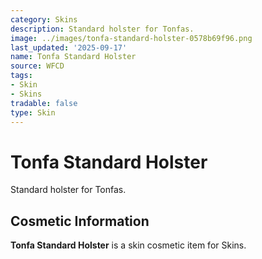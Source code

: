 ```yaml
---
category: Skins
description: Standard holster for Tonfas.
image: ../images/tonfa-standard-holster-0578b69f96.png
last_updated: '2025-09-17'
name: Tonfa Standard Holster
source: WFCD
tags:
- Skin
- Skins
tradable: false
type: Skin
---
```


# Tonfa Standard Holster

Standard holster for Tonfas.

## Cosmetic Information

**Tonfa Standard Holster** is a skin cosmetic item for Skins.

